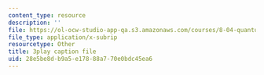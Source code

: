 ```yaml
---
content_type: resource
description: ''
file: https://ol-ocw-studio-app-qa.s3.amazonaws.com/courses/8-04-quantum-physics-i-spring-2016/28e5be8db9a5e17888a770e0bdc45ea6_79GY-hI_emE.srt
file_type: application/x-subrip
resourcetype: Other
title: 3play caption file
uid: 28e5be8d-b9a5-e178-88a7-70e0bdc45ea6
---
```

